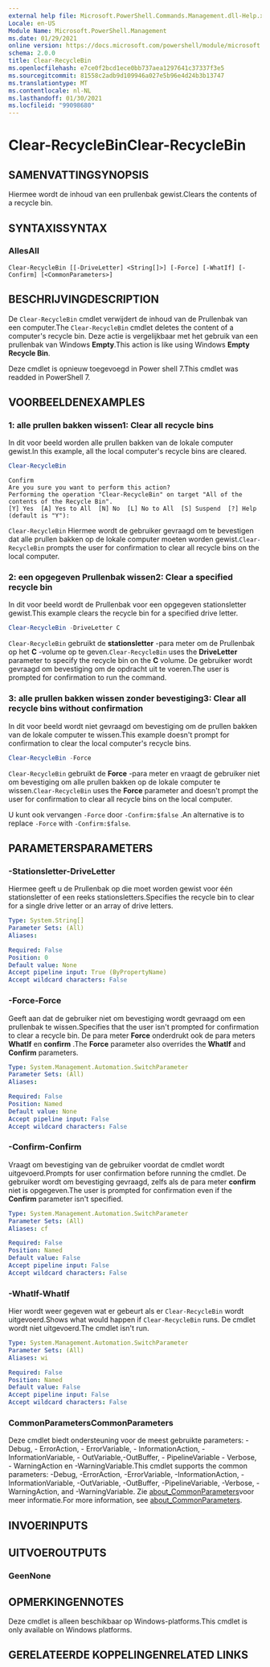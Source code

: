 ```yaml
---
external help file: Microsoft.PowerShell.Commands.Management.dll-Help.xml
Locale: en-US
Module Name: Microsoft.PowerShell.Management
ms.date: 01/29/2021
online version: https://docs.microsoft.com/powershell/module/microsoft.powershell.management/clear-recyclebin?view=powershell-7.2&WT.mc_id=ps-gethelp
schema: 2.0.0
title: Clear-RecycleBin
ms.openlocfilehash: e7ce0f2bcd1ece0bb737aea1297641c37337f3e5
ms.sourcegitcommit: 81558c2adb9d109946a027e5b96e4d24b3b13747
ms.translationtype: MT
ms.contentlocale: nl-NL
ms.lasthandoff: 01/30/2021
ms.locfileid: "99098680"
---
```

# <span data-ttu-id="1bc25-102">Clear-RecycleBin</span><span class="sxs-lookup"><span data-stu-id="1bc25-102">Clear-RecycleBin</span></span>

## <span data-ttu-id="1bc25-103">SAMENVATTING</span><span class="sxs-lookup"><span data-stu-id="1bc25-103">SYNOPSIS</span></span>
<span data-ttu-id="1bc25-104">Hiermee wordt de inhoud van een prullenbak gewist.</span><span class="sxs-lookup"><span data-stu-id="1bc25-104">Clears the contents of a recycle bin.</span></span>

## <span data-ttu-id="1bc25-105">SYNTAXIS</span><span class="sxs-lookup"><span data-stu-id="1bc25-105">SYNTAX</span></span>

### <span data-ttu-id="1bc25-106">Alles</span><span class="sxs-lookup"><span data-stu-id="1bc25-106">All</span></span>

```
Clear-RecycleBin [[-DriveLetter] <String[]>] [-Force] [-WhatIf] [-Confirm] [<CommonParameters>]
```

## <span data-ttu-id="1bc25-107">BESCHRIJVING</span><span class="sxs-lookup"><span data-stu-id="1bc25-107">DESCRIPTION</span></span>

<span data-ttu-id="1bc25-108">De `Clear-RecycleBin` cmdlet verwijdert de inhoud van de Prullenbak van een computer.</span><span class="sxs-lookup"><span data-stu-id="1bc25-108">The `Clear-RecycleBin` cmdlet deletes the content of a computer's recycle bin.</span></span> <span data-ttu-id="1bc25-109">Deze actie is vergelijkbaar met het gebruik van een prullenbak van Windows **Empty**.</span><span class="sxs-lookup"><span data-stu-id="1bc25-109">This action is like using Windows **Empty Recycle Bin**.</span></span>

<span data-ttu-id="1bc25-110">Deze cmdlet is opnieuw toegevoegd in Power shell 7.</span><span class="sxs-lookup"><span data-stu-id="1bc25-110">This cmdlet was readded in PowerShell 7.</span></span>

## <span data-ttu-id="1bc25-111">VOORBEELDEN</span><span class="sxs-lookup"><span data-stu-id="1bc25-111">EXAMPLES</span></span>

### <span data-ttu-id="1bc25-112">1: alle prullen bakken wissen</span><span class="sxs-lookup"><span data-stu-id="1bc25-112">1: Clear all recycle bins</span></span>

<span data-ttu-id="1bc25-113">In dit voor beeld worden alle prullen bakken van de lokale computer gewist.</span><span class="sxs-lookup"><span data-stu-id="1bc25-113">In this example, all the local computer's recycle bins are cleared.</span></span>

```powershell
Clear-RecycleBin
```

```Output
Confirm
Are you sure you want to perform this action?
Performing the operation "Clear-RecycleBin" on target "All of the contents of the Recycle Bin".
[Y] Yes  [A] Yes to All  [N] No  [L] No to All  [S] Suspend  [?] Help (default is "Y"):
```

<span data-ttu-id="1bc25-114">`Clear-RecycleBin` Hiermee wordt de gebruiker gevraagd om te bevestigen dat alle prullen bakken op de lokale computer moeten worden gewist.</span><span class="sxs-lookup"><span data-stu-id="1bc25-114">`Clear-RecycleBin` prompts the user for confirmation to clear all recycle bins on the local computer.</span></span>

### <span data-ttu-id="1bc25-115">2: een opgegeven Prullenbak wissen</span><span class="sxs-lookup"><span data-stu-id="1bc25-115">2: Clear a specified recycle bin</span></span>

<span data-ttu-id="1bc25-116">In dit voor beeld wordt de Prullenbak voor een opgegeven stationsletter gewist.</span><span class="sxs-lookup"><span data-stu-id="1bc25-116">This example clears the recycle bin for a specified drive letter.</span></span>

```powershell
Clear-RecycleBin -DriveLetter C
```

<span data-ttu-id="1bc25-117">`Clear-RecycleBin` gebruikt de **stationsletter** -para meter om de Prullenbak op het **C** -volume op te geven.</span><span class="sxs-lookup"><span data-stu-id="1bc25-117">`Clear-RecycleBin` uses the **DriveLetter** parameter to specify the recycle bin on the **C** volume.</span></span> <span data-ttu-id="1bc25-118">De gebruiker wordt gevraagd om bevestiging om de opdracht uit te voeren.</span><span class="sxs-lookup"><span data-stu-id="1bc25-118">The user is prompted for confirmation to run the command.</span></span>

### <span data-ttu-id="1bc25-119">3: alle prullen bakken wissen zonder bevestiging</span><span class="sxs-lookup"><span data-stu-id="1bc25-119">3: Clear all recycle bins without confirmation</span></span>

<span data-ttu-id="1bc25-120">In dit voor beeld wordt niet gevraagd om bevestiging om de prullen bakken van de lokale computer te wissen.</span><span class="sxs-lookup"><span data-stu-id="1bc25-120">This example doesn't prompt for confirmation to clear the local computer's recycle bins.</span></span>

```powershell
Clear-RecycleBin -Force
```

<span data-ttu-id="1bc25-121">`Clear-RecycleBin` gebruikt de **Force** -para meter en vraagt de gebruiker niet om bevestiging om alle prullen bakken op de lokale computer te wissen.</span><span class="sxs-lookup"><span data-stu-id="1bc25-121">`Clear-RecycleBin` uses the **Force** parameter and doesn't prompt the user for confirmation to clear all recycle bins on the local computer.</span></span>

<span data-ttu-id="1bc25-122">U kunt ook vervangen `-Force` door `-Confirm:$false` .</span><span class="sxs-lookup"><span data-stu-id="1bc25-122">An alternative is to replace `-Force` with `-Confirm:$false`.</span></span>

## <span data-ttu-id="1bc25-123">PARAMETERS</span><span class="sxs-lookup"><span data-stu-id="1bc25-123">PARAMETERS</span></span>

### <span data-ttu-id="1bc25-124">-Stationsletter</span><span class="sxs-lookup"><span data-stu-id="1bc25-124">-DriveLetter</span></span>

<span data-ttu-id="1bc25-125">Hiermee geeft u de Prullenbak op die moet worden gewist voor één stationsletter of een reeks stationsletters.</span><span class="sxs-lookup"><span data-stu-id="1bc25-125">Specifies the recycle bin to clear for a single drive letter or an array of drive letters.</span></span>

```yaml
Type: System.String[]
Parameter Sets: (All)
Aliases:

Required: False
Position: 0
Default value: None
Accept pipeline input: True (ByPropertyName)
Accept wildcard characters: False
```

### <span data-ttu-id="1bc25-126">-Force</span><span class="sxs-lookup"><span data-stu-id="1bc25-126">-Force</span></span>

<span data-ttu-id="1bc25-127">Geeft aan dat de gebruiker niet om bevestiging wordt gevraagd om een prullenbak te wissen.</span><span class="sxs-lookup"><span data-stu-id="1bc25-127">Specifies that the user isn't prompted for confirmation to clear a recycle bin.</span></span> <span data-ttu-id="1bc25-128">De para meter **Force** onderdrukt ook de para meters **WhatIf** en **confirm** .</span><span class="sxs-lookup"><span data-stu-id="1bc25-128">The **Force** parameter also overrides the **WhatIf** and **Confirm** parameters.</span></span>

```yaml
Type: System.Management.Automation.SwitchParameter
Parameter Sets: (All)
Aliases:

Required: False
Position: Named
Default value: None
Accept pipeline input: False
Accept wildcard characters: False
```

### <span data-ttu-id="1bc25-129">-Confirm</span><span class="sxs-lookup"><span data-stu-id="1bc25-129">-Confirm</span></span>

<span data-ttu-id="1bc25-130">Vraagt om bevestiging van de gebruiker voordat de cmdlet wordt uitgevoerd.</span><span class="sxs-lookup"><span data-stu-id="1bc25-130">Prompts for user confirmation before running the cmdlet.</span></span> <span data-ttu-id="1bc25-131">De gebruiker wordt om bevestiging gevraagd, zelfs als de para meter **confirm** niet is opgegeven.</span><span class="sxs-lookup"><span data-stu-id="1bc25-131">The user is prompted for confirmation even if the **Confirm** parameter isn't specified.</span></span>

```yaml
Type: System.Management.Automation.SwitchParameter
Parameter Sets: (All)
Aliases: cf

Required: False
Position: Named
Default value: False
Accept pipeline input: False
Accept wildcard characters: False
```

### <span data-ttu-id="1bc25-132">-WhatIf</span><span class="sxs-lookup"><span data-stu-id="1bc25-132">-WhatIf</span></span>

<span data-ttu-id="1bc25-133">Hier wordt weer gegeven wat er gebeurt als er `Clear-RecycleBin` wordt uitgevoerd.</span><span class="sxs-lookup"><span data-stu-id="1bc25-133">Shows what would happen if `Clear-RecycleBin` runs.</span></span> <span data-ttu-id="1bc25-134">De cmdlet wordt niet uitgevoerd.</span><span class="sxs-lookup"><span data-stu-id="1bc25-134">The cmdlet isn't run.</span></span>

```yaml
Type: System.Management.Automation.SwitchParameter
Parameter Sets: (All)
Aliases: wi

Required: False
Position: Named
Default value: False
Accept pipeline input: False
Accept wildcard characters: False
```

### <span data-ttu-id="1bc25-135">CommonParameters</span><span class="sxs-lookup"><span data-stu-id="1bc25-135">CommonParameters</span></span>

<span data-ttu-id="1bc25-136">Deze cmdlet biedt ondersteuning voor de meest gebruikte parameters: -Debug, - ErrorAction, - ErrorVariable, - InformationAction, -InformationVariable, - OutVariable,-OutBuffer, - PipelineVariable - Verbose, - WarningAction en -WarningVariable.</span><span class="sxs-lookup"><span data-stu-id="1bc25-136">This cmdlet supports the common parameters: -Debug, -ErrorAction, -ErrorVariable, -InformationAction, -InformationVariable, -OutVariable, -OutBuffer, -PipelineVariable, -Verbose, -WarningAction, and -WarningVariable.</span></span> <span data-ttu-id="1bc25-137">Zie [about_CommonParameters](https://go.microsoft.com/fwlink/?LinkID=113216)voor meer informatie.</span><span class="sxs-lookup"><span data-stu-id="1bc25-137">For more information, see [about_CommonParameters](https://go.microsoft.com/fwlink/?LinkID=113216).</span></span>

## <span data-ttu-id="1bc25-138">INVOER</span><span class="sxs-lookup"><span data-stu-id="1bc25-138">INPUTS</span></span>

## <span data-ttu-id="1bc25-139">UITVOER</span><span class="sxs-lookup"><span data-stu-id="1bc25-139">OUTPUTS</span></span>

### <span data-ttu-id="1bc25-140">Geen</span><span class="sxs-lookup"><span data-stu-id="1bc25-140">None</span></span>

## <span data-ttu-id="1bc25-141">OPMERKINGEN</span><span class="sxs-lookup"><span data-stu-id="1bc25-141">NOTES</span></span>

<span data-ttu-id="1bc25-142">Deze cmdlet is alleen beschikbaar op Windows-platforms.</span><span class="sxs-lookup"><span data-stu-id="1bc25-142">This cmdlet is only available on Windows platforms.</span></span>

## <span data-ttu-id="1bc25-143">GERELATEERDE KOPPELINGEN</span><span class="sxs-lookup"><span data-stu-id="1bc25-143">RELATED LINKS</span></span>
